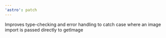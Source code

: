 ```yaml
---
'astro': patch
---
```


Improves type-checking and error handling to catch case where an image import is passed directly to getImage
